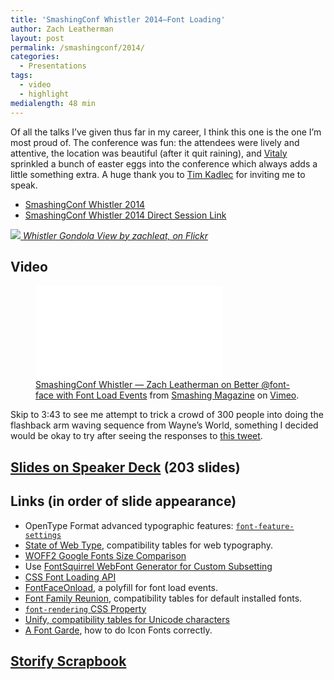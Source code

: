 ```yaml
---
title: 'SmashingConf Whistler 2014—Font Loading'
author: Zach Leatherman
layout: post
permalink: /smashingconf/2014/
categories:
  - Presentations
tags:
  - video
  - highlight
medialength: 48 min
---
```


Of all the talks I’ve given thus far in my career, I think this one is the one I’m most proud of. The conference was fun: the attendees were lively and attentive, the location was beautiful (after it quit raining), and [Vitaly](https://twitter.com/smashingmag) sprinkled a bunch of easter eggs into the conference which always adds a little something extra. A huge thank you to [Tim Kadlec](https://twitter.com/tkadlec) for inviting me to speak.

* [SmashingConf Whistler 2014](http://smashingconf.com/whistler-2014/)
* [SmashingConf Whistler 2014 Direct Session Link](http://smashingconf.com/whistler-2014/speakers/zach-leatherman)

[![](https://farm9.staticflickr.com/8589/16658643251_22386813f2_c.jpg)
*Whistler Gondola View by zachleat, on Flickr*](https://flic.kr/p/ro4Ug6)

## Video

<figure>
	<div class="fluid-width-video-wrapper"><iframe src="//player.vimeo.com/video/118908533?title=0&byline=0&portrait=0" frameborder="0" webkitallowfullscreen mozallowfullscreen allowfullscreen></iframe></div>
	<figcaption><a href="https://vimeo.com/118908533">SmashingConf Whistler &mdash; Zach Leatherman on Better @font-face with Font Load Events</a> from <a href="https://vimeo.com/smashingmagazine">Smashing Magazine</a> on <a href="https://vimeo.com">Vimeo</a>.</figcaption>
</figure>

Skip to 3:43 to see me attempt to trick a crowd of 300 people into doing the flashback arm waving sequence from Wayne’s World, something I decided would be okay to try after seeing the responses to [this tweet](https://twitter.com/zachleat/status/542473405803790336).

## [Slides on Speaker Deck](https://speakerdeck.com/zachleat/remodeling-at-font-face) (203 slides)

## Links (in order of slide appearance)

* OpenType Format advanced typographic features: [`font-feature-settings`](https://developer.mozilla.org/en-US/docs/Web/CSS/font-feature-settings)
* [State of Web Type](http://stateofwebtype.com/), compatibility tables for web typography.
* [WOFF2 Google Fonts Size Comparison](https://groups.google.com/a/chromium.org/forum/#!topic/chromium-dev/j27Ou4RtvQI/discussion)
* Use [FontSquirrel WebFont Generator for Custom Subsetting](http://www.fontsquirrel.com/tools/webfont-generator)
* [CSS Font Loading API](http://www.w3.org/TR/css-font-loading/)
* [FontFaceOnload](https://github.com/zachleat/fontfaceonload), a polyfill for font load events.
* [Font Family Reunion](http://fontfamily.io/), compatibility tables for default installed fonts.
* [`font-rendering` CSS Property](https://github.com/KenjiBaheux/css-font-rendering)
* [Unify, compatibility tables for Unicode characters](http://unicode.johnholtripley.co.uk/)
* [A Font Garde](https://github.com/filamentgroup/a-font-garde), how to do Icon Fonts correctly.

## [Storify Scrapbook](https://storify.com/zachleat/smashingconf-whistler-2014)